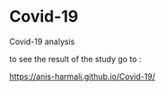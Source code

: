 # Covid-19
Covid-19 analysis

to see the result of the study
go to :

https://anis-harmali.github.io/Covid-19/
